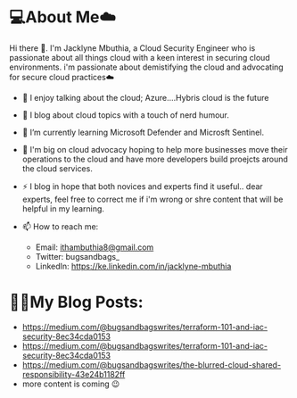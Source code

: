 # 💻About Me☁️

Hi there 👋. I'm Jacklyne Mbuthia, a Cloud Security Engineer who is passionate about all things cloud with a keen interest in securing cloud environments. i'm passionate about demistifying the cloud and advocating for secure cloud practices☁️

- 💬 I enjoy talking about the cloud; Azure....Hybris cloud is the future
- 📝 I blog about cloud topics with a touch of nerd humour. 
- 🌱 I’m currently learning Microsoft Defender and Microsft Sentinel.
- 🤔 I'm big on cloud advocacy hoping to help more businesses move their operations to the cloud and have more developers build proejcts around the cloud services. 
- ⚡ I blog in hope that both novices and experts find it useful.. dear experts, feel free to correct me if i'm wrong or shre content that will be helpful in my learning. 

- 📫 How to reach me:
  - Email: ithambuthia8@gmail.com
  - Twitter: bugsandbags_
  - LinkedIn: https://ke.linkedin.com/in/jacklyne-mbuthia
  
# ✍🏾My Blog Posts:
- https://medium.com/@bugsandbagswrites/terraform-101-and-iac-security-8ec34cda0153
- https://medium.com/@bugsandbagswrites/terraform-101-and-iac-security-8ec34cda0153
- https://medium.com/@bugsandbagswrites/the-blurred-cloud-shared-responsibility-43e24b1182ff
- more content is coming 😉
 
  



 


<!--







-->
